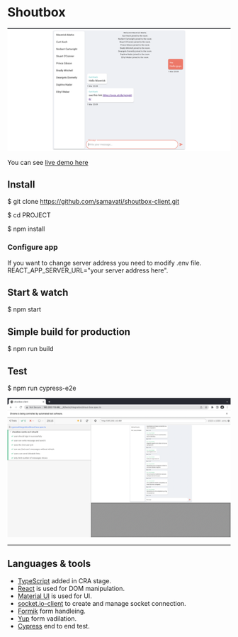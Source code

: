 # Shoutbox
![shoutbox](https://raw.githubusercontent.com/samavati/shoutbox-client/main/doc/app-screen-shot.png)

You can see [live demo here](http://185.202.113.68/)
## Install
  

$ git clone https://github.com/samavati/shoutbox-client.git

$ cd PROJECT

$ npm install

  

### Configure app

  

If you want to change server address you need to modify .env file. REACT_APP_SERVER_URL="your server address here".

  

## Start & watch

  

$ npm start

  

## Simple build for production

  

$ npm run build

## Test


$ npm run cypress-e2e

![Test screen shot](https://raw.githubusercontent.com/samavati/shoutbox-client/main/doc/test-screen-shot.png)

  

---

  

## Languages & tools

- [TypeScript](https://www.typescriptlang.org/) added in CRA stage.
- [React](http://facebook.github.io/react) is used for DOM manipulation.
- [Material UI](https://mui.com/) is used for UI.
- [socket.io-client](https://socket.io/docs/v4/client-api/) to create and manage socket connection.
- [Formik](https://formik.org/) form handleing.
- [Yup](https://github.com/jquense/yup) form vadilation.
- [Cypress](https://www.cypress.io/) end to end test.